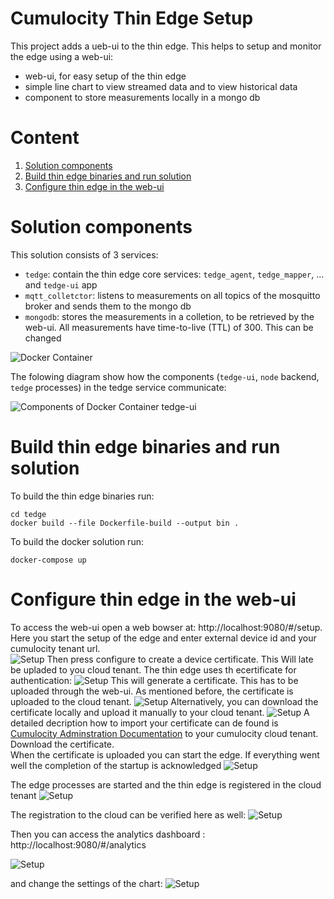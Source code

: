 # Cumulocity Thin Edge Setup


This project adds a ueb-ui to the thin edge. This helps to setup and monitor the edge using a web-ui:
* web-ui, for easy setup of the thin edge 
* simple line chart to view streamed data and to view historical data
* component to store measurements locally in a mongo db

# Content
1. [Solution components](#solution-components)
2. [Build thin edge binaries and run solution](#build-thin-edge-binaries-and-run-solution)
3. [Configure thin edge in the web-ui](#configure-thin-edge-in-the-web-ui)

# Solution components

This solution consists of 3 services:
* `tedge`: contain the thin edge core services: `tedge_agent`, `tedge_mapper`, ... and `tedge-ui` app
* `mqtt_colletctor`: listens to measurements on all topics of the mosquitto broker and sends them to the mongo db
* `mongodb`: stores the measurements in a colletion, to be retrieved by the web-ui. All measurements have time-to-live (TTL) of 300. This can be changed

![Docker Container](/resource/02-Architecture.svg)

The folowing diagram show how the components (`tedge-ui`, `node` backend, `tedge` processes) in the tedge service communicate:

![Components of Docker Container tedge-ui](/resource/01-Architecture.svg)


# Build thin edge binaries and run solution

To build the thin edge binaries run:
```
cd tedge
docker build --file Dockerfile-build --output bin .
```
To build the docker solution run:
```
docker-compose up
```

# Configure thin edge in the web-ui

To access the web-ui open a web bowser at: http://localhost:9080/#/setup.\
Here you start the setup of the edge and enter external device id and your cumulocity tenant url.\
![Setup](/resource/01-Setup.png)
Then press configure to create a device certificate. This Will late be upladed to you cloud tenant. The thin edge uses th ecertificate for authentication:
![Setup](/resource/02-Setup.png)
This will generate a certificate. This has to be uploaded through the web-ui. As mentioned before, the certificate is uploaded to the cloud tenant.
![Setup](/resource/03-Setup.png)
Alternatively, you can download the certificate locally and upload it manually to your cloud tenant.
![Setup](/resource/05-Setup.png)
A detailed decription how to import your certificate can de found is [Cumulocity Adminstration Documentation](https://cumulocity.com/guides/users-guide/device-management/#managing-trusted-certificates) to your cumulocity cloud tenant.\
Download the certificate.\
When the certificate is uploaded you can start the edge. If everything went well the completion of the startup is acknowledged
![Setup](/resource/01-Control.png)

The edge processes are started and the thin edge is registered in the cloud tenant
![Setup](/resource/01-Cloud.png)

The registration to the cloud can be verified here as well:
![Setup](/resource/02-Cloud.png)

Then you can access the analytics dashboard : http://localhost:9080/#/analytics

![Setup](/resource/01-Analysis.png)

and change the settings of the chart:
![Setup](/resource/02-Analysis.png)
